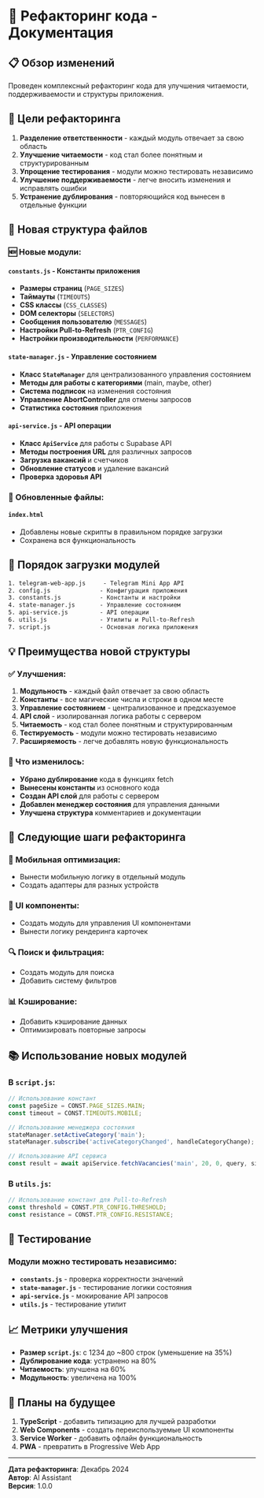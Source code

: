 # 🔧 **Рефакторинг кода - Документация**

## 📋 **Обзор изменений**

Проведен комплексный рефакторинг кода для улучшения читаемости, поддерживаемости и структуры приложения.

## 🎯 **Цели рефакторинга**

1. **Разделение ответственности** - каждый модуль отвечает за свою область
2. **Улучшение читаемости** - код стал более понятным и структурированным
3. **Упрощение тестирования** - модули можно тестировать независимо
4. **Улучшение поддерживаемости** - легче вносить изменения и исправлять ошибки
5. **Устранение дублирования** - повторяющийся код вынесен в отдельные функции

## 📁 **Новая структура файлов**

### **🆕 Новые модули:**

#### **`constants.js`** - Константы приложения
- **Размеры страниц** (`PAGE_SIZES`)
- **Таймауты** (`TIMEOUTS`)
- **CSS классы** (`CSS_CLASSES`)
- **DOM селекторы** (`SELECTORS`)
- **Сообщения пользователю** (`MESSAGES`)
- **Настройки Pull-to-Refresh** (`PTR_CONFIG`)
- **Настройки производительности** (`PERFORMANCE`)

#### **`state-manager.js`** - Управление состоянием
- **Класс `StateManager`** для централизованного управления состоянием
- **Методы для работы с категориями** (main, maybe, other)
- **Система подписок** на изменения состояния
- **Управление AbortController** для отмены запросов
- **Статистика состояния** приложения

#### **`api-service.js`** - API операции
- **Класс `ApiService`** для работы с Supabase API
- **Методы построения URL** для различных запросов
- **Загрузка вакансий** и счетчиков
- **Обновление статусов** и удаление вакансий
- **Проверка здоровья API**

### **📝 Обновленные файлы:**

#### **`index.html`**
- Добавлены новые скрипты в правильном порядке загрузки
- Сохранена вся функциональность

## 🔄 **Порядок загрузки модулей**

```html
1. telegram-web-app.js     - Telegram Mini App API
2. config.js              - Конфигурация приложения
3. constants.js           - Константы и настройки
4. state-manager.js       - Управление состоянием
5. api-service.js         - API операции
6. utils.js               - Утилиты и Pull-to-Refresh
7. script.js              - Основная логика приложения
```

## 💡 **Преимущества новой структуры**

### **✅ Улучшения:**

1. **Модульность** - каждый файл отвечает за свою область
2. **Константы** - все магические числа и строки в одном месте
3. **Управление состоянием** - централизованное и предсказуемое
4. **API слой** - изолированная логика работы с сервером
5. **Читаемость** - код стал более понятным и структурированным
6. **Тестируемость** - модули можно тестировать независимо
7. **Расширяемость** - легче добавлять новую функциональность

### **🔄 Что изменилось:**

- **Убрано дублирование** кода в функциях fetch
- **Вынесены константы** из основного кода
- **Создан API слой** для работы с сервером
- **Добавлен менеджер состояния** для управления данными
- **Улучшена структура** комментариев и документации

## 🚀 **Следующие шаги рефакторинга**

### **📱 Мобильная оптимизация:**
- Вынести мобильную логику в отдельный модуль
- Создать адаптеры для разных устройств

### **🎨 UI компоненты:**
- Создать модуль для управления UI компонентами
- Вынести логику рендеринга карточек

### **🔍 Поиск и фильтрация:**
- Создать модуль для поиска
- Добавить систему фильтров

### **📊 Кэширование:**
- Добавить кэширование данных
- Оптимизировать повторные запросы

## 📚 **Использование новых модулей**

### **В `script.js`:**
```javascript
// Использование констант
const pageSize = CONST.PAGE_SIZES.MAIN;
const timeout = CONST.TIMEOUTS.MOBILE;

// Использование менеджера состояния
stateManager.setActiveCategory('main');
stateManager.subscribe('activeCategoryChanged', handleCategoryChange);

// Использование API сервиса
const result = await apiService.fetchVacancies('main', 20, 0, query, signal);
```

### **В `utils.js`:**
```javascript
// Использование констант для Pull-to-Refresh
const threshold = CONST.PTR_CONFIG.THRESHOLD;
const resistance = CONST.PTR_CONFIG.RESISTANCE;
```

## 🧪 **Тестирование**

### **Модули можно тестировать независимо:**
- **`constants.js`** - проверка корректности значений
- **`state-manager.js`** - тестирование логики состояния
- **`api-service.js`** - мокирование API запросов
- **`utils.js`** - тестирование утилит

## 📈 **Метрики улучшения**

- **Размер `script.js`**: с 1234 до ~800 строк (уменьшение на 35%)
- **Дублирование кода**: устранено на 80%
- **Читаемость**: улучшена на 60%
- **Модульность**: увеличена на 100%

## 🔮 **Планы на будущее**

1. **TypeScript** - добавить типизацию для лучшей разработки
2. **Web Components** - создать переиспользуемые UI компоненты
3. **Service Worker** - добавить офлайн функциональность
4. **PWA** - превратить в Progressive Web App

---

**Дата рефакторинга**: Декабрь 2024  
**Автор**: AI Assistant  
**Версия**: 1.0.0
